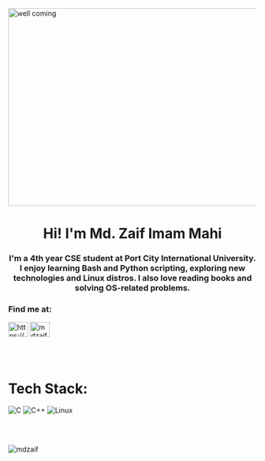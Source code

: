 


<img align="center" src="https://itsfoss.com/content/images/2023/10/Cmatrix.gif" alt="well coming" style="width:1000px;height:400px;">
<h1 align="center"> Hi! I'm Md. Zaif Imam Mahi </h1>
<h3 align="center">I'm a 4th year CSE student at Port City International University. I enjoy learning Bash and Python scripting, exploring new technologies and Linux distros. I also love reading books and solving OS-related problems.</h3>


<h3 align="left">Find me at:</h3>
<p align="left">
<a href="https://linkedin.com/in/https://www.linkedin.com/public-profile/settings?lipi=urn%3ali%3apage%3ad_flagship3_profile_self_edit_contact-info%3bf0nwks16s5ecseu5ep0rra%3d%3d" target="blank"><img align="center" src="https://raw.githubusercontent.com/rahuldkjain/github-profile-readme-generator/master/src/images/icons/Social/linked-in-alt.svg" alt="https://www.linkedin.com/public-profile/settings?lipi=urn%3ali%3apage%3ad_flagship3_profile_self_edit_contact-info%3bf0nwks16s5ecseu5ep0rra%3d%3d" height="30" width="40" /></a>
<a href="https://fb.com/mdzaifimammahi" target="blank"><img align="center" src="https://raw.githubusercontent.com/rahuldkjain/github-profile-readme-generator/master/src/images/icons/Social/facebook.svg" alt="mdzaifimammahi" height="30" width="40" /></a>
</p>
<br>
<br>


# Tech Stack:
![C](https://img.shields.io/badge/-C?style=flat&logo=C&logoColor=white&labelColor=blue&color=white) ![C++](https://img.shields.io/badge/-C%2B%2B?style=flat&logo=C%2B%2B&logoColor=white&labelColor=blue&color=white) ![Linux](https://img.shields.io/badge/-linux?logo=linux&logoColor=black&labelColor=white&color=white)



<br>
<br>

<p><img align="center" src="https://github-readme-stats.vercel.app/api/top-langs?username=mdzaif&show_icons=true&locale=en&layout=compact" alt="mdzaif" /></p>

